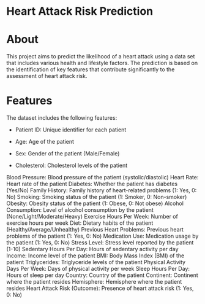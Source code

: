 # Heart Attack Risk Prediction

# About
This project aims to predict the likelihood of a heart attack using a data set that includes various health and lifestyle factors. The prediction is based on the identification of key features that contribute significantly to the assessment of heart attack risk.

# Features
The dataset includes the following features:

* Patient ID: Unique identifier for each patient

* Age: Age of the patient

* Sex: Gender of the patient (Male/Female)

* Cholesterol: Cholesterol levels of the patient

Blood Pressure: Blood pressure of the patient (systolic/diastolic)
Heart Rate: Heart rate of the patient
Diabetes: Whether the patient has diabetes (Yes/No)
Family History: Family history of heart-related problems (1: Yes, 0: No)
Smoking: Smoking status of the patient (1: Smoker, 0: Non-smoker)
Obesity: Obesity status of the patient (1: Obese, 0: Not obese)
Alcohol Consumption: Level of alcohol consumption by the patient (None/Light/Moderate/Heavy)
Exercise Hours Per Week: Number of exercise hours per week
Diet: Dietary habits of the patient (Healthy/Average/Unhealthy)
Previous Heart Problems: Previous heart problems of the patient (1: Yes, 0: No)
Medication Use: Medication usage by the patient (1: Yes, 0: No)
Stress Level: Stress level reported by the patient (1-10)
Sedentary Hours Per Day: Hours of sedentary activity per day
Income: Income level of the patient
BMI: Body Mass Index (BMI) of the patient
Triglycerides: Triglyceride levels of the patient
Physical Activity Days Per Week: Days of physical activity per week
Sleep Hours Per Day: Hours of sleep per day
Country: Country of the patient
Continent: Continent where the patient resides
Hemisphere: Hemisphere where the patient resides
Heart Attack Risk (Outcome): Presence of heart attack risk (1: Yes, 0: No)